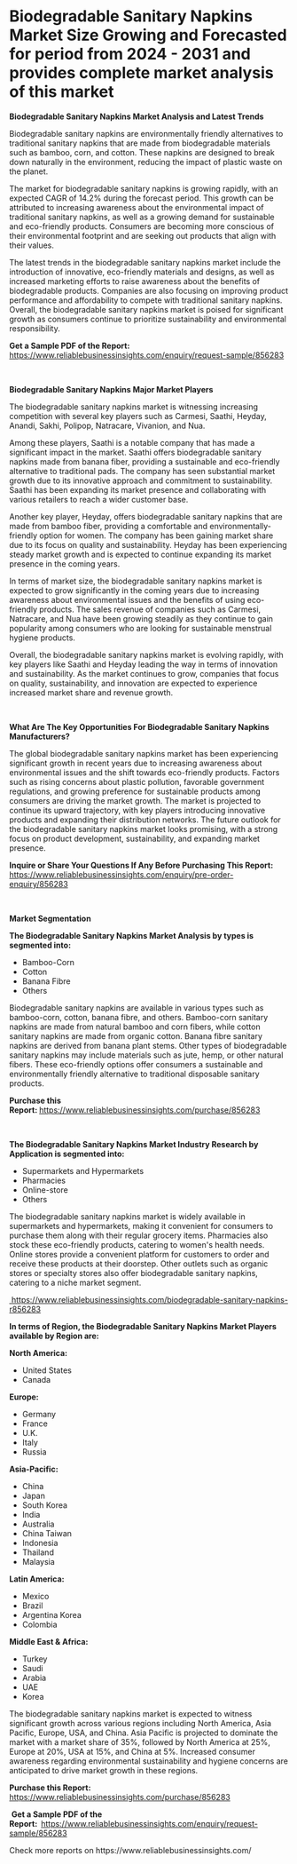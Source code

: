 <p><h1>Biodegradable Sanitary Napkins Market Size Growing and Forecasted for period from 2024 - 2031 and provides complete market analysis of this market</h1></p><p><strong>Biodegradable Sanitary Napkins Market Analysis and Latest Trends</strong></p>
<p><p>Biodegradable sanitary napkins are environmentally friendly alternatives to traditional sanitary napkins that are made from biodegradable materials such as bamboo, corn, and cotton. These napkins are designed to break down naturally in the environment, reducing the impact of plastic waste on the planet.</p><p>The market for biodegradable sanitary napkins is growing rapidly, with an expected CAGR of 14.2% during the forecast period. This growth can be attributed to increasing awareness about the environmental impact of traditional sanitary napkins, as well as a growing demand for sustainable and eco-friendly products. Consumers are becoming more conscious of their environmental footprint and are seeking out products that align with their values.</p><p>The latest trends in the biodegradable sanitary napkins market include the introduction of innovative, eco-friendly materials and designs, as well as increased marketing efforts to raise awareness about the benefits of biodegradable products. Companies are also focusing on improving product performance and affordability to compete with traditional sanitary napkins. Overall, the biodegradable sanitary napkins market is poised for significant growth as consumers continue to prioritize sustainability and environmental responsibility.</p></p>
<p><strong>Get a Sample PDF of the Report:&nbsp;</strong> <a href="https://www.reliablebusinessinsights.com/enquiry/request-sample/856283">https://www.reliablebusinessinsights.com/enquiry/request-sample/856283</a></p>
<p>&nbsp;</p>
<p><strong>Biodegradable Sanitary Napkins Major Market Players</strong></p>
<p><p>The biodegradable sanitary napkins market is witnessing increasing competition with several key players such as Carmesi, Saathi, Heyday, Anandi, Sakhi, Polipop, Natracare, Vivanion, and Nua. </p><p>Among these players, Saathi is a notable company that has made a significant impact in the market. Saathi offers biodegradable sanitary napkins made from banana fiber, providing a sustainable and eco-friendly alternative to traditional pads. The company has seen substantial market growth due to its innovative approach and commitment to sustainability. Saathi has been expanding its market presence and collaborating with various retailers to reach a wider customer base.</p><p>Another key player, Heyday, offers biodegradable sanitary napkins that are made from bamboo fiber, providing a comfortable and environmentally-friendly option for women. The company has been gaining market share due to its focus on quality and sustainability. Heyday has been experiencing steady market growth and is expected to continue expanding its market presence in the coming years.</p><p>In terms of market size, the biodegradable sanitary napkins market is expected to grow significantly in the coming years due to increasing awareness about environmental issues and the benefits of using eco-friendly products. The sales revenue of companies such as Carmesi, Natracare, and Nua have been growing steadily as they continue to gain popularity among consumers who are looking for sustainable menstrual hygiene products.</p><p>Overall, the biodegradable sanitary napkins market is evolving rapidly, with key players like Saathi and Heyday leading the way in terms of innovation and sustainability. As the market continues to grow, companies that focus on quality, sustainability, and innovation are expected to experience increased market share and revenue growth.</p></p>
<p>&nbsp;</p>
<p><strong>What Are The Key Opportunities For Biodegradable Sanitary Napkins Manufacturers?</strong></p>
<p><p>The global biodegradable sanitary napkins market has been experiencing significant growth in recent years due to increasing awareness about environmental issues and the shift towards eco-friendly products. Factors such as rising concerns about plastic pollution, favorable government regulations, and growing preference for sustainable products among consumers are driving the market growth. The market is projected to continue its upward trajectory, with key players introducing innovative products and expanding their distribution networks. The future outlook for the biodegradable sanitary napkins market looks promising, with a strong focus on product development, sustainability, and expanding market presence.</p></p>
<p><strong>Inquire or Share Your Questions If Any Before Purchasing This Report:</strong> <a href="https://www.reliablebusinessinsights.com/enquiry/pre-order-enquiry/856283">https://www.reliablebusinessinsights.com/enquiry/pre-order-enquiry/856283</a></p>
<p>&nbsp;</p>
<p><strong>Market Segmentation</strong></p>
<p><strong>The Biodegradable Sanitary Napkins Market Analysis by types is segmented into:</strong></p>
<p><ul><li>Bamboo-Corn</li><li>Cotton</li><li>Banana Fibre</li><li>Others</li></ul></p>
<p><p>Biodegradable sanitary napkins are available in various types such as bamboo-corn, cotton, banana fibre, and others. Bamboo-corn sanitary napkins are made from natural bamboo and corn fibers, while cotton sanitary napkins are made from organic cotton. Banana fibre sanitary napkins are derived from banana plant stems. Other types of biodegradable sanitary napkins may include materials such as jute, hemp, or other natural fibers. These eco-friendly options offer consumers a sustainable and environmentally friendly alternative to traditional disposable sanitary products.</p></p>
<p><strong>Purchase this Report:&nbsp;</strong><a href="https://www.reliablebusinessinsights.com/purchase/856283">https://www.reliablebusinessinsights.com/purchase/856283</a></p>
<p>&nbsp;</p>
<p><strong>The Biodegradable Sanitary Napkins Market Industry Research by Application is segmented into:</strong></p>
<p><ul><li>Supermarkets and Hypermarkets</li><li>Pharmacies</li><li>Online-store</li><li>Others</li></ul></p>
<p><p>The biodegradable sanitary napkins market is widely available in supermarkets and hypermarkets, making it convenient for consumers to purchase them along with their regular grocery items. Pharmacies also stock these eco-friendly products, catering to women's health needs. Online stores provide a convenient platform for customers to order and receive these products at their doorstep. Other outlets such as organic stores or specialty stores also offer biodegradable sanitary napkins, catering to a niche market segment.</p></p>
<p><a href="https://www.reliablebusinessinsights.com/biodegradable-sanitary-napkins-r856283">&nbsp;https://www.reliablebusinessinsights.com/biodegradable-sanitary-napkins-r856283</a></p>
<p><strong>In terms of Region, the Biodegradable Sanitary Napkins Market Players available by Region are:</strong></p>
<p>
    <p> <strong> North America: </strong>
        <ul>
            <li>United States</li>
            <li>Canada</li>
        </ul>
        </p> 
    <p> <strong> Europe: </strong>
        <ul>
            <li>Germany</li>
            <li>France</li>
            <li>U.K.</li>
            <li>Italy</li>
            <li>Russia</li>
        </ul>
        </p> 
    <p> <strong> Asia-Pacific: </strong>
        <ul>
            <li>China</li>
            <li>Japan</li>
            <li>South Korea</li>
            <li>India</li>
            <li>Australia</li>
            <li>China Taiwan</li>
            <li>Indonesia</li>
            <li>Thailand</li>
            <li>Malaysia</li>
        </ul>
        </p> 
    <p> <strong> Latin America: </strong>
        <ul>
            <li>Mexico</li>
            <li>Brazil</li>
            <li>Argentina Korea</li>
            <li>Colombia</li>
        </ul>
        </p> 
    <p> <strong> Middle East & Africa: </strong>
        <ul>
            <li>Turkey</li>
            <li>Saudi</li>
            <li>Arabia</li>
            <li>UAE</li>
            <li>Korea</li>
        </ul>
    </p>
    </p>
<p><p>The biodegradable sanitary napkins market is expected to witness significant growth across various regions including North America, Asia Pacific, Europe, USA, and China. Asia Pacific is projected to dominate the market with a market share of 35%, followed by North America at 25%, Europe at 20%, USA at 15%, and China at 5%. Increased consumer awareness regarding environmental sustainability and hygiene concerns are anticipated to drive market growth in these regions.</p></p>
<p><strong>Purchase this Report: </strong><a href="https://www.reliablebusinessinsights.com/purchase/856283">https://www.reliablebusinessinsights.com/purchase/856283</a></p>
<p>&nbsp;<strong>Get a Sample PDF of the Report:&nbsp;&nbsp;</strong><a href="https://www.reliablebusinessinsights.com/enquiry/request-sample/856283">https://www.reliablebusinessinsights.com/enquiry/request-sample/856283</a></p>
<p><strong></strong></p>
<p>Check more reports on https://www.reliablebusinessinsights.com/</p>